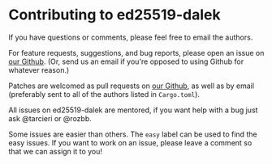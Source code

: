 # Contributing to ed25519-dalek

If you have questions or comments, please feel free to email the
authors. 

For feature requests, suggestions, and bug reports, please open an issue on
[our Github](https://github.com/dalek-cryptography/ed25519-dalek).  (Or, send us
an email if you're opposed to using Github for whatever reason.)

Patches are welcomed as pull requests on
[our Github](https://github.com/dalek-cryptography/ed25519-dalek), as well as by
email (preferably sent to all of the authors listed in `Cargo.toml`).

All issues on ed25519-dalek are mentored, if you want help with a bug just
ask @tarcieri or @rozbb.

Some issues are easier than others. The `easy` label can be used to find the
easy issues. If you want to work on an issue, please leave a comment so that we
can assign it to you!
